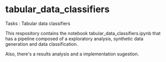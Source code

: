 # tabular_data_classifiers
Tasks : Tabular data classifiers

This respository contains the notebook tabular_data_classifiers.ipynb that has a pipeline composed of a exploratory analysis, synthetic data generation and data classification. 

Also, there's a results analysis and a implementation sugestion.
